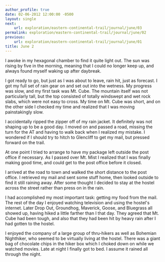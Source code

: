 ```yaml
---
author_profile: true
date: 02-06-2012 12:00:00 -0500
layout: single
next:
    url: exploration/eastern-continental-trail/journal/june/03
permalink: exploration/eastern-continental-trail/journal/june/02
previous:
    url: exploration/eastern-continental-trail/journal/june/01
title: June 2
---
```

I awoke in my hexagonal chamber to find it quite light out. The sun was rising by five in the morning, meaning that I could no longer keep up, and always found myself waking up after daybreak.

I got ready to go, but just as I was about to leave, rain hit, just as forecast. I got my full set of rain gear on and set out into the wetness. My progress was slow, and my first task was Mt. Cube. The mountain itself was not particularly tall, but the top consisted of totally windswept and wet rock slabs, which were not easy to cross. My time on Mt. Cube was short, and on the other side I checked my time and realized that I was moving painstakingly slow.

I accidentally ripped the zipper off of my rain jacket. It definitely was not shaping up to be a good day. I moved on and passed a road, missing the turn for the AT and having to walk back when I realized my mistake. I wondered if I should try to hitch to Glencliff to get my mail, but pressed forward on the trail.

At one point I tried to arrange to have my package left outside the post office if necessary. As I passed over Mt. Mist I realized that I was finally making good time, and could get to the post office before it closed.

I arrived at the road to town and walked the short distance to the post office. I retrieved my mail and sent some stuff home, then looked outside to find it still raining away. After some thought I decided to stay at the hostel across the street rather than press on in the rain.

I had accomplished my most important task: getting my food from the mail. The rest of the day I enjoyed watching television and using the hostel's internet. Later Drop Out, Groundhog, Maverick, Goose, and Bluegrass all showed up, having hiked a little farther than I that day. They agreed that Mt. Cube had been tough, and also that they had been hit by heavy rain after I had gotten to the hostel.

I enjoyed the company of a large group of thru-hikers as well as Bohemian Nighthiker, who seemed to be virtually living at the hostel. There was a giant bag of chocolate chips in the hiker box which I choked down on while we watched movies. Late at night I finally got to bed. I assume it rained all through the night.